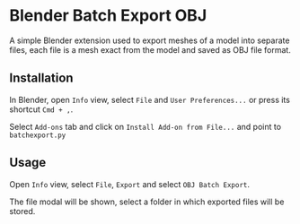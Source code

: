 # Blender Batch Export OBJ

A simple Blender extension used to export meshes of a model into separate files, each file is a mesh exact from the model and saved as OBJ file format.

## Installation

In Blender, open `Info` view, select `File` and `User Preferences...` or press its shortcut `Cmd + ,`.

Select `Add-ons` tab and click on `Install Add-on from File...` and point to `batchexport.py`

## Usage

Open `Info` view, select `File`, `Export` and select `OBJ Batch Export`.

The file modal will be shown, select a folder in which exported files will be stored.

